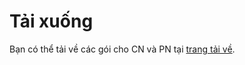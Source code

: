 # Tải xuống <a id="download"></a>

Bạn có thể tải về các gói cho CN và PN tại [trang tải về](../../../download/README.md).
